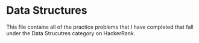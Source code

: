 # Data Structures

This file contains all of the practice problems that I have completed that fall under the Data Strucutres category on HackerRank.
